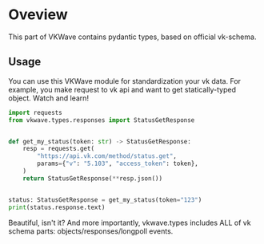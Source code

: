 # Oveview

This part of VKWave contains pydantic types, based on official vk-schema.

## Usage

You can use this VKWave module for standardization your vk data. For
example, you make request to vk api and want to get statically-typed object. Watch and learn!

```python
import requests
from vkwave.types.responses import StatusGetResponse


def get_my_status(token: str) -> StatusGetResponse:
    resp = requests.get(
        "https://api.vk.com/method/status.get",
        params={"v": "5.103", "access_token": token},
    )
    return StatusGetResponse(**resp.json())


status: StatusGetResponse = get_my_status(token="123")
print(status.response.text)

```

Beautiful, isn't it? And more importantly, vkwave.types includes ALL of vk schema parts:
objects/responses/longpoll events.

